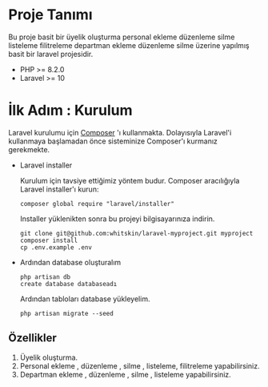 <h1>Proje Tanımı</h1>
<p>
 Bu proje basit bir üyelik oluşturma personal ekleme düzenleme silme listeleme filitreleme departman ekleme düzenleme silme üzerine yapılmış basit bir laravel projesidir.
 </p>
 
<ul dir="auto">
<li>PHP &gt;= 8.2.0</li>
<li>Laravel &gt;= 10</li>
</ul>

<h1>İlk Adım : Kurulum</h1>

Laravel kurulumu için <a href="https://getcomposer.org/" targe="_blank">Composer</a> 'ı kullanmakta. Dolayısıyla Laravel'i kullanmaya başlamadan önce sisteminize Composer'ı kurmanız gerekmekte.

<ul dir="auto">
<li>
<p dir="auto">Laravel installer</p>
<p dir="auto">Kurulum için tavsiye ettiğimiz yöntem budur.
Composer aracılığıyla Laravel installer'ı kurun:</p>
<p dir="auto"><code>composer global require "laravel/installer"</code></p>
<p dir="auto">Installer yüklenikten sonra bu projeyi bilgisayarınıza indirin.

<pre class="notranslate"><code>git clone git@github.com:whitskin/laravel-myproject.git myproject
composer install
cp .env.example .env</code>
</pre>  
    
</p>
</li>
<li>
<p dir="auto">Ardından database oluşturalım
 <pre class="notranslate"><code>php artisan db
create database databaseadı</code>
</pre>
 </p>
 
   Ardından tabloları database yükleyelim.
<pre class="notranslate"><code>php artisan migrate --seed</code>
</pre>
</li>
</ul>

<h2>Özellikler</h2>
<ol dir="auto">
<li>Üyelik oluşturma.</li>
<li>Personal ekleme , düzenleme , silme , listeleme, filitreleme yapabilirsiniz.</li>
 <li>Departman ekleme , düzenleme , silme , listeleme yapabilirsiniz.</li>
</ol>
